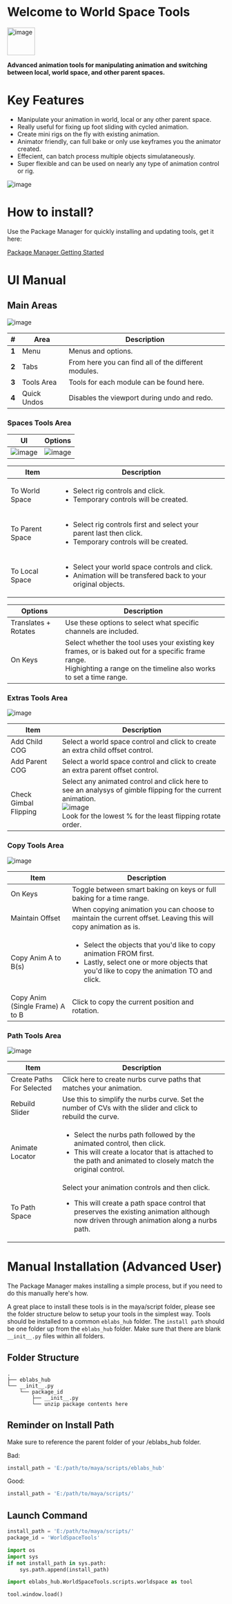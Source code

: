 # Welcome to World Space Tools

<img src="https://raw.githubusercontent.com/eblabs/eblabs_community/master/docs/WorldSpaceTools/data/eblabs_worldSpaceTools.png" alt="image" width="64px" />

**Advanced animation tools for manipulating animation and switching between local, world space, and other parent spaces.**

# Key Features
* Manipulate your animation in world, local or any other parent space.
* Really useful for fixing up foot sliding with cycled animation.
* Create mini rigs on the fly with existing animation.
* Animator friendly, can full bake or only use keyframes you the animator created.
* Effecient, can batch process multiple objects simulataneously. 
* Super flexible and can be used on nearly any type of animation control or rig.

<img src="https://raw.githubusercontent.com/eblabs/eblabs_community/master/docs/WorldSpaceTools/data/WorldSpaceTools_MainUI.jpg" alt="image"/>

# How to install?
Use the Package Manager for quickly installing and updating tools, get it here:

[Package Manager Getting Started](https://eblabs.com/package-manager-quick-install-beta/)

# UI Manual

## Main Areas
<img src="https://raw.githubusercontent.com/eblabs/eblabs_community/master/docs/WorldSpaceTools/data/WorldSpaceTools_MainUI_Areas.jpg" alt="image"/>

| # | Area | Description | 
| --- | --- |--- |
| **1** | Menu | Menus and options. |
| **2** | Tabs | From here you can find all of the different modules. |
| **3** | Tools Area | Tools for each module can be found here.  |
| **4** | Quick Undos | Disables the viewport during undo and redo. |

### Spaces Tools Area
| UI | Options | 
| --- | --- |
| <img src="https://raw.githubusercontent.com/eblabs/eblabs_community/master/docs/WorldSpaceTools/data/WorldSpaceTools_MainUI.jpg" alt="image"/> | <img src="https://raw.githubusercontent.com/eblabs/eblabs_community/master/docs/WorldSpaceTools/data/WorldSpaceTools_MainUI_Options.jpg" alt="image"/>  | 

| Item | Description | 
| --- | --- |
| To World Space | <ul><li>Select rig controls and click.</li><li>Temporary controls will be created.</li></ul>  | 
| To Parent Space | <ul><li>Select rig controls first and select your parent last then click.</li><li>Temporary controls will be created.</li></ul>  | 
| To Local Space | <ul><li>Select your world space controls and click.</li><li>Animation will be transfered back to your original objects.</li></ul>   | 

| Options | Description | 
| --- | --- |
| Translates + Rotates | Use these options to select what specific channels are included. |
| On Keys | Select whether the tool uses your existing key frames, or is baked out for a specific frame range. <br>Highighting a range on the timeline also works to set a time range. |


### Extras Tools Area
<img src="https://raw.githubusercontent.com/eblabs/eblabs_community/master/docs/WorldSpaceTools/data/WorldSpaceTools_Extras.jpg" alt="image"/>

| Item | Description | 
| --- | --- |
| Add Child COG | Select a world space control and click to create an extra child offset control. | 
| Add Parent COG | Select a world space control and click to create an extra parent offset control.  | 
| Check Gimbal Flipping | Select any animated control and click here to see an analysys of gimble flipping for the current animation. <br><img src="https://raw.githubusercontent.com/eblabs/eblabs_community/master/docs/WorldSpaceTools/data/WorldSpaceTools_GimbalScreen.jpg" alt="image"/><br>Look for the lowest % for the least flipping rotate order. | 


### Copy Tools Area
<img src="https://raw.githubusercontent.com/eblabs/eblabs_community/master/docs/WorldSpaceTools/data/WorldSpaceTools_Copy.jpg" alt="image"/>

| Item | Description | 
| --- | --- |
| On Keys | Toggle between smart baking on keys or full baking for a time range.  | 
| Maintain Offset | When copying animation you can choose to maintain the current offset. Leaving this will copy animation as is.  | 
| Copy Anim A to B(s) | <ul><li>Select the objects that you'd like to copy animation FROM first.</li><li>Lastly, select one or more objects that you'd like to copy the animation TO and click.</li></ul> | 
| Copy Anim (Single Frame) A to B | Click to copy the current position and rotation. | 


### Path Tools Area
<img src="https://raw.githubusercontent.com/eblabs/eblabs_community/master/docs/WorldSpaceTools/data/WorldSpaceTools_Path.jpg" alt="image"/>

| Item | Description | 
| --- | --- |
| Create Paths For Selected | Click here to create nurbs curve paths that matches your animation. | 
| Rebuild Slider | Use this to simplify the nurbs curve. Set the number of CVs with the slider and click to rebuild the curve.  | 
| Animate Locator | <ul><li>Select the nurbs path followed by the animated control, then click.</li><li>This will create a locator that is attached to the path and animated to closely match the original control. </li></ul>  | 
| To Path Space | Select your animation controls and then click. <br><ul><li>This will create a path space control that preserves the existing animation although now driven through animation along a nurbs path.</li></ul> | 


# Manual Installation (Advanced User)

The Package Manager makes installing a simple process, but if you need to do this manually here's how.

A great place to install these tools is in the maya/script folder, please see the folder structure below to setup your tools in the simplest way. Tools should be installed to a common `eblabs_hub` folder. The `install path` should be one folder up from the `eblabs_hub` folder. Make sure that there are blank `__init__.py` files within all folders.

## Folder Structure
```
.
├── eblabs_hub
└── __init__.py
    └── package_id
        ├── __init__.py
        └── unzip package contents here
```

## Reminder on Install Path
Make sure to reference the parent folder of your /eblabs_hub folder.

Bad: 
```python
install_path = 'E:/path/to/maya/scripts/eblabs_hub'
```

Good: 
```python
install_path = 'E:/path/to/maya/scripts/'
```

## Launch Command
```python
install_path = 'E:/path/to/maya/scripts/'
package_id = 'WorldSpaceTools'

import os
import sys
if not install_path in sys.path:
    sys.path.append(install_path)

import eblabs_hub.WorldSpaceTools.scripts.worldspace as tool

tool.window.load()
```


